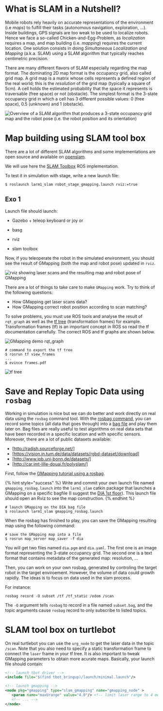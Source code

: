 # What is SLAM in a Nutshell?

Mobile robots rely heavily on accurate representations of the environment (i.e *maps*) to fulfill their tasks (autonomous navigation, exploration, ...). Inside buildings, GPS signals are too weak to be used to localize robots. Hence we face a so-called Chicken-and-Egg-Problem, as *localization* requires a map, and map building (i.e. *mapping*) requires the current location.
One solution consists in doing *Simultaneous Localization and Mapping* (a.k.a. SLAM) using a SLAM algorithm that typically reaches centimetric precision.

There are many different flavors of SLAM especially regarding the map format. The dominating 2D map format is the occupancy grid, also called grid map. A grid map is a matrix whose cells represents a defined region of the real world; this is the *resolution* of the grid map (typically a square of 5cm). A cell holds the estimated probability that the space it represents is traversable (free space) or not (obstacle). The simplest format is the 3-state occupancy grid in which a cell has 3 different possible values: 0 (free space), 0.5 (unknown) and 1 (obstacle).

![Overview of a SLAM algorithm that produces a 3-state occupancy grid map and the robot pose (i.e. the robot position and its orientation)](../files/SLAM/SLAMGridMaps.jpg)

<!-- {% hint style="info" %}
Deeper explanation can be found in
{% endhint %} -->

<!-- Localization
- Dead Reckoning
- Particle Filters
- Kalman Filters
- Pose Graph Optimization
- Scan matching -->

# Map building using SLAM tool box

There are a lot of different SLAM algorithms and some implementations are open source and available on [openslam](https://openslam-org.github.io/).

We will use here the [SLAM Toolbox]()  ROS implementation.

To test it in simulation with stage, write a new launch file:

```console
$ roslaunch larm1_slam robot_stage_gmapping.launch rviz:=true
```


## Exo 1

Launch file should launch:

- Gazebo + teleop keyboard or joy
or
- basg

- rviz
- slam toolbox

Now, if you teleoperate the robot in the simulated environment, you should see the result of GMapping (both the map and robot pose) updated in `rviz`.

![rviz showing laser scans and the resulting map and robot pose of GMapping](../files/SLAM/gmapping_stage_rviz.png)

There are a lot of things to take care to make `GMapping` work.
Try to think of the following questions:
- How GMapping get laser scans data?
- How GMapping correct robot position according to scan matching?

To solve problems, you must use ROS tools and analyse the result of `rqt_graph` as well as the [tf tree](http://wiki.ros.org/tf) (transformation frames) for example.
Transformation frames (tf) is an important concept in ROS so read the tf documentation carrefully.
The correct ROS and tf graphs are shown below.

![GMapping demo rqt_graph](../files/SLAM/gmapping_stage_rqt_graph.png)

```console
# command to export the tf tree
$ rosrun tf view_frames
...
$ evince frames.pdf
```

![tf tree](../files/SLAM/gmapping_stage_tf.png)

<!-- http://moorerobots.com/blog/post/3 -->


# Save and Replay Topic Data using `rosbag`

Working in simulation is nice but we can do better and work directly on real data using the `rosbag` command tool.
With the [rosbag command](http://wiki.ros.org/rosbag/Tutorials/Recording%20and%20playing%20back%20data), you can record some topics (all data that goes through) into a [bag file](http://wiki.ros.org/Bags) and play them later on.
Bag files are really useful to test algorithms on real data sets that have been recorded in a specific location and with  specific sensors.
Moreover, there are a lot of public datasets available:

- [http://radish.sourceforge.net/]
- [https://vision.in.tum.de/data/datasets/rgbd-dataset/download]
- [http://www.ipb.uni-bonn.de/datasets/]
- [http://car.imt-lille-douai.fr/polyslam/]

First, follow the [GMapping tutorial using a rosbag](http://wiki.ros.org/slam_gmapping/Tutorials/MappingFromLoggedData).

{% hint style="success" %}
Write and commit your own launch file named `gmapping_rosbag.launch` into the `larm1_slam` catkin package that launches a GMapping on a specific bagfile (I suggest the [DIA 1st floor](http://car.imt-lille-douai.fr/johann/turtlebot_dia.bag.gz)). This launch file should open an Rviz to see the map construction.
{% endhint %}

```console
# launch GMapping on the DIA bag file
$ roslaunch larm1_slam gmapping_rosbag.launch
```

When the rosbag has finished to play, you can save the GMapping resulting map using the following command:

```console
# save the GMapping map into a file
$ rosrun map_server map_saver -f dia
```

You will get two files named `dia.pgm` and `dia.yaml`.
The first one is an image format representing the 3-state occupancy grid.
The second one is a text format that contains metadata of the generated map: resolution, ...

Then, you can work on your own rosbag, generated by controling the target robot in the target enviroement. However, the volume of data could growth rapidly. The ideas is to focus on data used in the slam process.

For instance:

```console
rosbag record -O subset /tf /tf_static /odom /scan
```

The `-O` argument tells `rosbag` to record in a file named `subset.bag`, and the topic arguments cause `rosbag` record to only subscribe to listed topics.


# SLAM tool box on turtlebot

On real turtlebot you can use the `urg_node` to get the laser data in the topic `/scan`.
Note that you also need to specify a static transformation frame to connect the `laser` frame in your tf tree. It is also important to tweak GMapping parameters to obtain more acurate maps. Basically, your launch file should contain:

```xml
<!-- launch tbot driver -->
<include file="$(find tbot_bringup)/launch/minimal.launch"/>

<!-- launch gmapping -->
<node pkg="gmapping" type="slam_gmapping" name="gmapping_node" >
   <param name="maxUrange" value="4.0"/> <!-- limit laser range to 4 meters -->
   <!-- ... -->
</node>
```

<!-- Comparing resulting maps and localization:
- cite Sang's paper
- Python package for the evaluation of odometry and SLAM
https://michaelgrupp.github.io/evo/ -->

